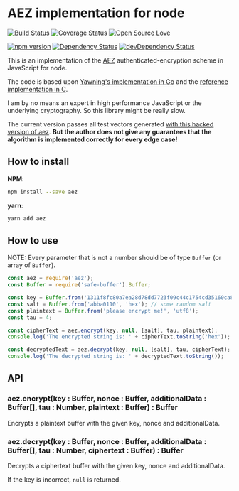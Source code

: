 # AEZ implementation for node

[![Build Status](https://travis-ci.org/guggero/aez.svg?branch=master)](https://travis-ci.org/guggero/aez)
[![Coverage Status](https://coveralls.io/repos/github/guggero/aez/badge.svg?branch=master)](https://coveralls.io/github/guggero/aez?branch=master)
[![Open Source Love](https://badges.frapsoft.com/os/mit/mit.svg?v=102)](https://github.com/ellerbrock/open-source-badge/)

[![npm version](https://badge.fury.io/js/aez.svg)](https://badge.fury.io/js/aez)
[![Dependency Status](https://david-dm.org/guggero/aez.svg)](https://david-dm.org/guggero/aez)
[![devDependency Status](https://david-dm.org/guggero/aez/dev-status.svg)](https://david-dm.org/guggero/aez#info=devDependencies)

This is an implementation of the [AEZ](http://web.cs.ucdavis.edu/~rogaway/aez/) authenticated-encryption scheme in JavaScript for node.

The code is based upon [Yawning's implementation in Go](https://github.com/Yawning/aez) and the
[reference implementation in C](http://web.cs.ucdavis.edu/~rogaway/aez/code/v5/aez5_software.zip). 

I am by no means an expert in high performance JavaScript or the underlying cryptography. So this library might be really slow.

The current version passes all test vectors generated [with this hacked version of aez](https://github.com/nmathewson/aez_test_vectors).
**But the author does not give any guarantees that the algorithm is implemented correctly for every edge case!**

## How to install

**NPM**:
```bash
npm install --save aez
```

**yarn**:
```bash
yarn add aez
```

## How to use

NOTE: Every parameter that is not a number should be of type `Buffer` (or array of `Buffer`).

```javascript
const aez = require('aez');
const Buffer = require('safe-buffer').Buffer;

const key = Buffer.from('1311f8fc80a7ea28d78dd7723f09c44c1754cd35160ca8e7133ae3d7f636a19a', 'hex'); // sha256 of 'my-secret-key', but you should use a key derivation function like scrypt or PBKDF2!
const salt = Buffer.from('abba0110', 'hex'); // some random salt
const plaintext = Buffer.from('please encrypt me!', 'utf8');
const tau = 4;

const cipherText = aez.encrypt(key, null, [salt], tau, plaintext);
console.log('The encrypted string is: ' + cipherText.toString('hex'));

const decryptedText = aez.decrypt(key, null, [salt], tau, cipherText);
console.log('The decrypted string is: ' + decryptedText.toString());
```

## API

### aez.encrypt(key : Buffer, nonce : Buffer, additionalData : Buffer[], tau : Number, plaintext : Buffer) : Buffer
Encrypts a plaintext buffer with the given key, nonce and additionalData.

### aez.decrypt(key : Buffer, nonce : Buffer, additionalData : Buffer[], tau : Number, ciphertext : Buffer) : Buffer
Decrypts a ciphertext buffer with the given key, nonce and additionalData.

If the key is incorrect, `null` is returned.